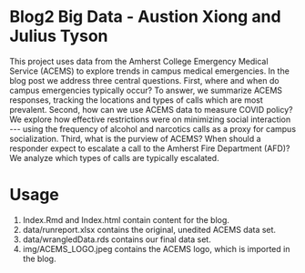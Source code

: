 # Blog2 Big Data - Austion Xiong and Julius Tyson

This project uses data from the Amherst College Emergency Medical Service (ACEMS) to explore trends in campus medical emergencies. In the blog post we address three central questions. First, where and when do campus emergencies typically occur? To answer, we summarize ACEMS responses, tracking the locations and types of calls which are most prevalent. Second, how can we use ACEMS data to measure COVID policy? We explore how effective restrictions were on minimizing social interaction --- using the frequency of alcohol and narcotics calls as a proxy for campus socialization. Third, what is the purview of ACEMS? When should a responder expect to escalate a call to the Amherst Fire Department (AFD)? We analyze which types of calls are typically escalated.

# Usage

1. Index.Rmd and Index.html contain content for the blog.
2. data/runreport.xlsx contains the original, unedited ACEMS data set.
3. data/wrangledData.rds contains our final data set.
4. img/ACEMS_LOGO.jpeg contains the ACEMS logo, which is imported in the blog.
